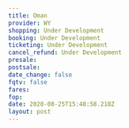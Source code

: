 ```yaml
---
title: Oman
provider: WY
shopping: Under Development
booking: Under Development
ticketing: Under Development
cancel_refund: Under Development
presale:
postsale:
date_change: false
fqtv: false
fares:
fop:
date: 2020-08-25T15:48:58.218Z
layout: post
---
```


